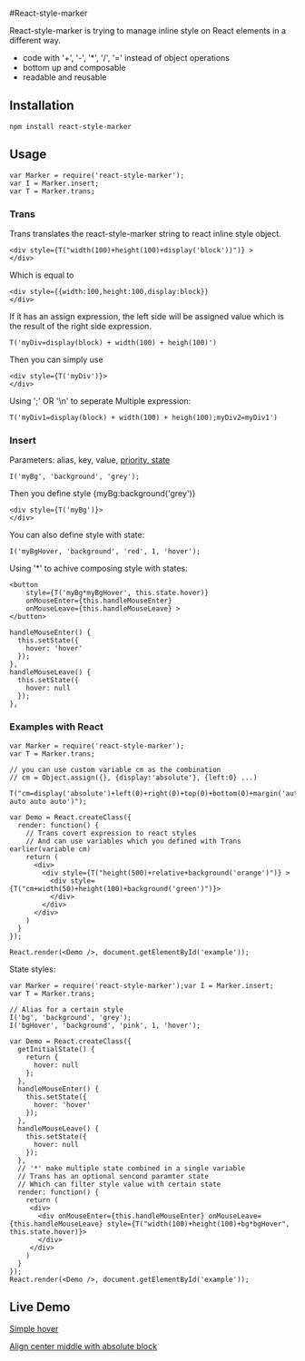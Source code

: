 #React-style-marker

React-style-marker is trying to manage inline style on React elements in a different way. 

- code with '+', '-', '*', '/', '=' instead of object operations
- bottom up and composable
- readable and reusable

## Installation

    npm install react-style-marker
    
## Usage

    var Marker = require('react-style-marker');
    var I = Marker.insert;
    var T = Marker.trans;
    
### Trans

Trans translates the react-style-marker string to react inline style object.

    <div style={T("width(100)+height(100)+display('block'))")} >
    </div>
    
Which is equal to 
    
    <div style={{width:100,height:100,display:block}}
    </div>

If it has an assign expression, the left side will be assigned value which is the result of the right side expression. 
        
    T('myDiv=display(block) + width(100) + heigh(100)')

Then you can simply use
    
    <div style={T('myDiv')}>
    </div>
    
Using ';' OR '\n' to seperate Multiple expression:

    T('myDiv1=display(block) + width(100) + heigh(100);myDiv2=myDiv1')
        
    
### Insert

Parameters: alias, key, value, [priority, state](optional)
    
    I('myBg', 'background', 'grey');

Then you define style {myBg:background('grey')}

    <div style={T('myBg')}>
    </div>

You can also define style with state:
    
    I('myBgHover, 'background', 'red', 1, 'hover');

Using '*' to achive composing style with states:
    
    <button 
        style={T('myBg*myBgHover', this.state.hover)}
        onMouseEnter={this.handleMouseEnter} 
        onMouseLeave={this.handleMouseLeave} >
    </button>
    
    handleMouseEnter() {
      this.setState({
        hover: 'hover'
      });
    },
    handleMouseLeave() {
      this.setState({
        hover: null
      });
    },

### Examples with React

    var Marker = require('react-style-marker');
    var T = Marker.trans;

    // you can use custom variable cm as the combination
    // cm = Object.assign({}, {display:'absolute'}, {left:0} ...)
      
    T("cm=display('absolute')+left(0)+right(0)+top(0)+bottom(0)+margin('auto auto auto auto')");

    var Demo = React.createClass({
      render: function() {
        // Trans covert expression to react styles
        // And can use variables which you defined with Trans earlier(variable cm)
        return (
          <div>
            <div style={T("height(500)+relative+background('orange')")} >
              <div style={T("cm+width(50)+height(100)+background('green')")}>
              </div>
            </div>
          </div>
        )
      }
    });
    
    React.render(<Demo />, document.getElementById('example'));

State styles:
    
    var Marker = require('react-style-marker');var I = Marker.insert;
    var T = Marker.trans;

    // Alias for a certain style
    I('bg', 'background', 'grey');
    I('bgHover', 'background', 'pink', 1, 'hover');

    var Demo = React.createClass({
      getInitialState() {
        return {
          hover: null
        };
      },
      handleMouseEnter() {
        this.setState({
          hover: 'hover'
        });
      },
      handleMouseLeave() {
        this.setState({
          hover: null
        });
      },
      // '*' make multiple state combined in a single variable
      // Trans has an optional sencond paramter state
      // Which can filter style value with certain state 
      render: function() {
        return (
         <div>
           <div onMouseEnter={this.handleMouseEnter} onMouseLeave={this.handleMouseLeave} style={T("width(100)+height(100)+bg*bgHover", this.state.hover)}>
           </div>
         </div>
        )
      }
    });
    React.render(<Demo />, document.getElementById('example')); 


## Live Demo

<a href="https://jsbin.com/bigapexevi/1/edit?js,output" target="_blank">Simple hover</a>

<a href="https://jsbin.com/cejemuwuwi/1/edit?js,output" target="_blank">Align center middle with absolute block</a>

